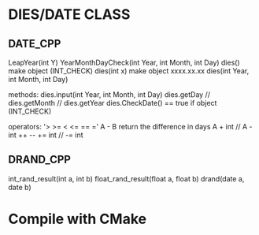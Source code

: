 # DIES/DATE CLASS

## DATE_CPP

LeapYear(int Y)
YearMonthDayCheck(int Year, int Month, int Day)
dies() make object (INT_CHECK)
dies(int x) make object xxxx.xx.xx
dies(int Year, int Month, int Day)

methods:
    dies.input(int Year, int Month, int Day)
    dies.getDay // dies.getMonth // dies.getYear
    dies.CheckDate() == true if object (INT_CHECK)

operators:
    '> >= < <= == ='
    A - B return the difference in days
    A + int // A - int
    ++ --
    += int // -= int


## DRAND_CPP

int_rand_result(int a, int b)
float_rand_result(float a, float b)
drand(date a, date b)

# Compile with CMake